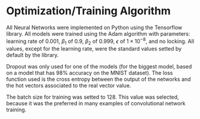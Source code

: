 # Optimization/Training Algorithm #

All Neural Networks were implemented on Python using the Tensorflow library. All models
were trained using the Adam algorithm with parameters: learning rate of $0.001$, $\beta_1$
of $0.9$, $\beta_2$ of $0.999$, $\epsilon$ of $1\times10^{-8}$, and no locking. All
values, except for the learning rate, were the standard values setted by default by the
library.

Dropout was only used for one of the models (for the biggest model, based on a model that
has 98% accuracy on the MNIST dataset). The loss function used is the cross entropy
between the output of the networks and the hot vectors associated to the real vector value.

The batch size for training was setted to 128. This value was selected, because it was the
preferred in many examples of convolutional network training.

<!-- vim:set filetype=markdown.pandoc : -->
